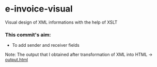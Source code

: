 # e-invoice-visual
Visual design of XML informations with the help of XSLT

### **This commit's aim**:
*  To add sender and receiver fields
	
Note: 
The output that I obtained after transformation of XML into HTML -> [output.html](output.html)

